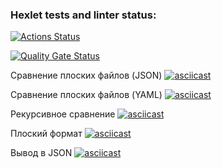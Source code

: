 ### Hexlet tests and linter status:
[![Actions Status](https://github.com/trunsib/python-project-50/actions/workflows/hexlet-check.yml/badge.svg)](https://github.com/trunsib/python-project-50/actions)

[![Quality Gate Status](https://sonarcloud.io/api/project_badges/measure?project=trunsib_python-project-50&metric=alert_status)](https://sonarcloud.io/summary/new_code?id=trunsib_python-project-50)


Сравнение плоских файлов (JSON)
[![asciicast](https://asciinema.org/a/u5zPtYZLSC9jP3ZjKZYkn7R0K.svg)](https://asciinema.org/a/u5zPtYZLSC9jP3ZjKZYkn7R0K)


Сравнение плоских файлов (YAML)
[![asciicast](https://asciinema.org/a/9M17CU5hg5ZdNQMQlWn3HTLgM.svg)](https://asciinema.org/a/9M17CU5hg5ZdNQMQlWn3HTLgM)

Рекурсивное сравнение
[![asciicast](https://asciinema.org/a/9C4N4xQy81GnrCZ5xnY5rR2WS.svg)](https://asciinema.org/a/9C4N4xQy81GnrCZ5xnY5rR2WS)

Плоский формат
[![asciicast](https://asciinema.org/a/cQydD6ZHhYkJ5jn665rltoHFG.svg)](https://asciinema.org/a/cQydD6ZHhYkJ5jn665rltoHFG)

Вывод в JSON
[![asciicast](https://asciinema.org/a/8AXnj175OlwVTsMAnStXfY3QI.svg)](https://asciinema.org/a/8AXnj175OlwVTsMAnStXfY3QI)